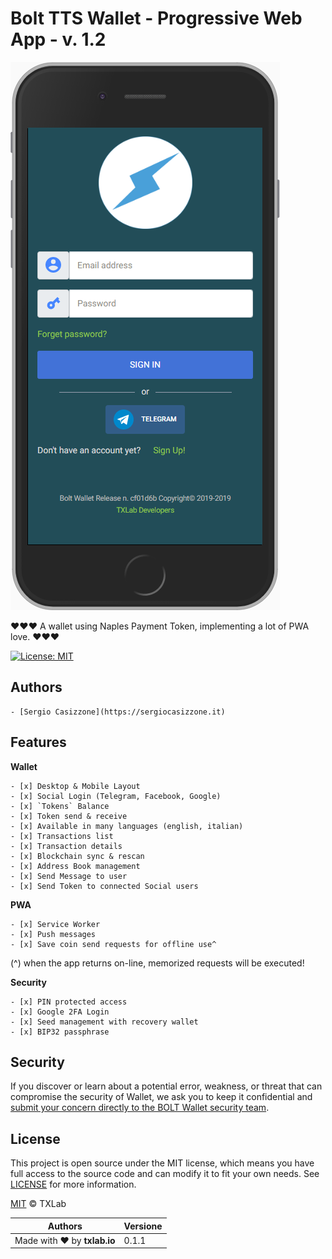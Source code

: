 # Bolt TTS Wallet - Progressive Web App - v. 1.2

[![Screenshot of Bolt TTS PWA app](images/screenshot-bolt.png)](https://bolt-tts.tk)

❤️❤️❤️ A wallet using Naples Payment Token, implementing a lot of PWA love. ❤️❤️❤️

[![License: MIT](https://img.shields.io/badge/License-MIT-lightgrey.svg)](https://opensource.org/licenses/MIT)


## Authors
    - [Sergio Casizzone](https://sergiocasizzone.it)


## Features

**Wallet**

    - [x] Desktop & Mobile Layout
    - [x] Social Login (Telegram, Facebook, Google)
    - [x] `Tokens` Balance
    - [x] Token send & receive
    - [x] Available in many languages (english, italian)
    - [x] Transactions list
    - [x] Transaction details
    - [x] Blockchain sync & rescan
    - [x] Address Book management
    - [x] Send Message to user
    - [x] Send Token to connected Social users


**PWA**

    - [x] Service Worker
    - [x] Push messages
    - [x] Save coin send requests for offline use^

  (^) when the app returns on-line, memorized requests will be executed!   

**Security**

    - [x] PIN protected access
    - [x] Google 2FA Login
    - [x] Seed management with recovery wallet
    - [x] BIP32 passphrase


## Security

If you discover or learn about a potential error, weakness, or threat that can compromise the security of Wallet, we ask you to keep it confidential and [submit your concern directly to the BOLT Wallet security team](mailto:jambtc@gmail.com?subject=[BitBucket]%20Bolt%20Security).


## License

This project is open source under the MIT license, which means you have full access to the source code and can modify it to fit your own needs. See [LICENSE](LICENSE) for more information.

[MIT](LICENSE) © TXLab

[issues]: https://bitbucket.org/jambtc/bolt/issues























| Authors                     | Versione |
| --------------------------- | -------- |
| Made with ❤️ by **txlab.io** | 0.1.1   |
